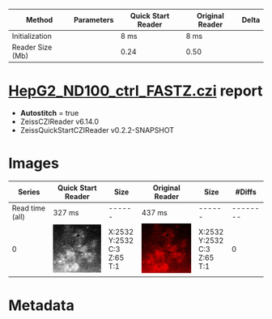 |  Method            | Parameters       | Quick Start Reader | Original Reader | Delta  |
| -------------------|------------------|--------------------|-----------------|------- |
| Initialization     |                  |8 ms|8 ms|        |
| Reader Size (Mb)     |                  |0.24|0.50|        |
# [HepG2_ND100_ctrl_FASTZ.czi](https://zenodo.org/record/5068754/files/HepG2_ND100_ctrl_FASTZ.czi) report
 - **Autostitch** = true
 - ZeissCZIReader v6.14.0
 - ZeissQuickStartCZIReader v0.2.2-SNAPSHOT

# Images 

| Series            | Quick Start Reader | Size | Original Reader | Size | #Diffs |
|-------------------|--------------------|------|-----------------|------|--------|
| Read time (all)   |327 ms|------|437 ms|------|--------|
|0|![HepG2_ND100_ctrl_FASTZ.quick_true.flat_true.stitch_true.series_0.jpg](HepG2_ND100_ctrl_FASTZ/HepG2_ND100_ctrl_FASTZ.quick_true.flat_true.stitch_true.series_0.jpg)|X:2532<br>Y:2532<br>C:3<br>Z:65<br>T:1|![HepG2_ND100_ctrl_FASTZ.quick_false.flat_true.stitch_true.series_0.jpg](HepG2_ND100_ctrl_FASTZ/HepG2_ND100_ctrl_FASTZ.quick_false.flat_true.stitch_true.series_0.jpg)|X:2532<br>Y:2532<br>C:3<br>Z:65<br>T:1|0|

# Metadata

